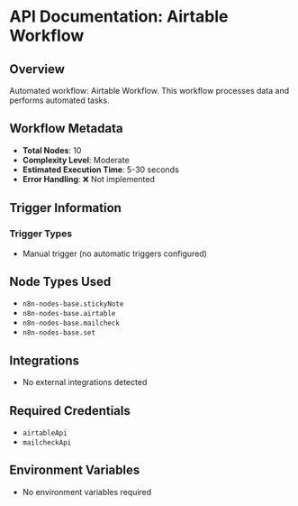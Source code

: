 # API Documentation: Airtable Workflow

## Overview
Automated workflow: Airtable Workflow. This workflow processes data and performs automated tasks.

## Workflow Metadata
- **Total Nodes**: 10
- **Complexity Level**: Moderate
- **Estimated Execution Time**: 5-30 seconds
- **Error Handling**: ❌ Not implemented

## Trigger Information
### Trigger Types
- Manual trigger (no automatic triggers configured)

## Node Types Used
- `n8n-nodes-base.stickyNote`
- `n8n-nodes-base.airtable`
- `n8n-nodes-base.mailcheck`
- `n8n-nodes-base.set`

## Integrations
- No external integrations detected

## Required Credentials
- `airtableApi`
- `mailcheckApi`

## Environment Variables
- No environment variables required
